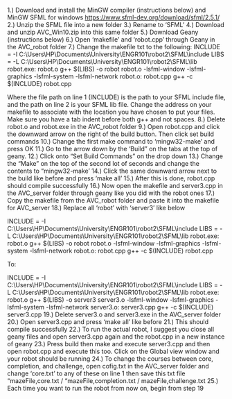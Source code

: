 1.) Download and install the MinGW compiler (instructions below) and MinGW SFML for windows https://www.sfml-dev.org/download/sfml/2.5.1/
2.) Unzip the SFML file into a new folder
3.) Rename to ‘SFML’
4.) Download and unzip AVC_Win10.zip into this same folder
5.) Download Geany (instructions below)
6.) Open ‘makefile’ and ‘robot.cpp’ through Geany in the AVC_robot folder
7.) Change the makefile txt to the following:
INCLUDE = -I C:\Users\HP\Documents\University\ENGR101\robot2\SFML\include
LIBS = -L C:\Users\HP\Documents\University\ENGR101\robot2\SFML\lib
robot.exe: robot.o 
	g++ $(LIBS) -o robot robot.o -lsfml-window  -lsfml-graphics -lsfml-system -lsfml-network 
robot.o: robot.cpp
	g++  -c $(INCLUDE) robot.cpp 

Where the file path on line 1 (INCLUDE) is the path to your SFML include file, and the path on line 2 is your SFML lib file. Change the address on your makefile to associate with the location you have chosen to put your files. Make sure you have a tab indent before both g++ and not spaces.
8.) Delete robot.o and robot.exe in the AVC_robot folder
9.) Open robot.cpp and click the downward arrow on the right of the build button. Then click set build commands
10.) Change the first make command to ‘mingw32-make’ and press OK
11.) Go to the arrow down by the ‘Build” on the tabs at the top of geany.
12.) Click onto “Set Build Commands” on the drop down
13.) Change the “Make” on the top of the second lot of seconds and change the contents to “mingw32-make’
14.) Click the same downward arrow next to the build like before and press ‘make all’
15.) After this is done, robot.cpp should compile successfully
16.) Now open the makefile and server3.cpp in the AVC_server folder through geany like you did with the robot ones
17.) Copy the makefile from the AVC_robot folder and paste it into the makefile for AVC_server
18.) Replace all ‘robot’ with ‘server3’ like below

INCLUDE = -I C:\Users\HP\Documents\University\ENGR101\robot2\SFML\include
LIBS = -L C:\Users\HP\Documents\University\ENGR101\robot2\SFML\lib
robot.exe: robot.o 
	g++ $(LIBS) -o robot robot.o -lsfml-window  -lsfml-graphics -lsfml-system -lsfml-network 
robot.o: robot.cpp
	g++  -c $(INCLUDE) robot.cpp 
  
To:

INCLUDE = -I C:\Users\HP\Documents\University\ENGR101\robot2\SFML\include
LIBS = -L C:\Users\HP\Documents\University\ENGR101\robot2\SFML\lib
robot.exe: robot.o 
	g++ $(LIBS) -o server3 server3.o -lsfml-window  -lsfml-graphics -lsfml-system -lsfml-network 
server3.o: server3.cpp
	g++  -c $(INCLUDE) server3.cpp 
19.) Delete server3.o and server3.exe in the AVC_server folder
20.) Open server3.cpp and press ‘make all’ like before
21.) This should compile successfully
22.) To run the actual robot, I suggest you close all geany files and open server3.cpp again and the robot.cpp in a new instance of geany
23.) Press build then make and execute server3.cpp and then open robot.cpp and execute this too. Click on the Global view window and your robot should be running
24.) To change the courses between core, completion, and challenge, open cofig.txt in the AVC_server folder and change ‘core.txt’ to any of these on line 1 then save this txt file
“mazeFile,core.txt / “mazeFile,completion.txt / mazeFile,challenge.txt
25.) Each time you want to run the robot from now on, begin from step 19
